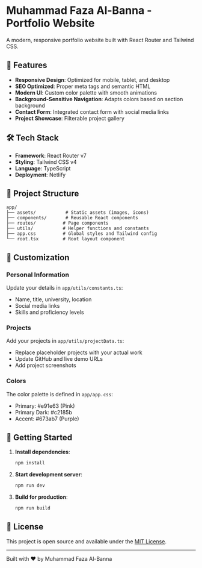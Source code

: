 # Muhammad Faza Al-Banna - Portfolio Website

A modern, responsive portfolio website built with React Router and Tailwind CSS.

## 🚀 Features

- **Responsive Design**: Optimized for mobile, tablet, and desktop
- **SEO Optimized**: Proper meta tags and semantic HTML
- **Modern UI**: Custom color palette with smooth animations
- **Background-Sensitive Navigation**: Adapts colors based on section background
- **Contact Form**: Integrated contact form with social media links
- **Project Showcase**: Filterable project gallery

## 🛠️ Tech Stack

- **Framework**: React Router v7
- **Styling**: Tailwind CSS v4
- **Language**: TypeScript
- **Deployment**: Netlify

## 📁 Project Structure

```
app/
├── assets/           # Static assets (images, icons)
├── components/       # Reusable React components
├── routes/          # Page components
├── utils/           # Helper functions and constants
├── app.css          # Global styles and Tailwind config
└── root.tsx         # Root layout component
```

## 🎨 Customization

### Personal Information
Update your details in `app/utils/constants.ts`:
- Name, title, university, location
- Social media links
- Skills and proficiency levels

### Projects
Add your projects in `app/utils/projectData.ts`:
- Replace placeholder projects with your actual work
- Update GitHub and live demo URLs
- Add project screenshots

### Colors
The color palette is defined in `app/app.css`:
- Primary: #e91e63 (Pink)
- Primary Dark: #c2185b
- Accent: #673ab7 (Purple)

## 🚀 Getting Started

1. **Install dependencies**:
   ```bash
   npm install
   ```

2. **Start development server**:
   ```bash
   npm run dev
   ```

3. **Build for production**:
   ```bash
   npm run build
   ```

## 📄 License

This project is open source and available under the [MIT License](LICENSE).

---

Built with ❤️ by Muhammad Faza Al-Banna